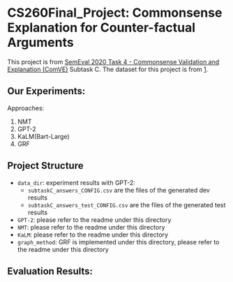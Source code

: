 # CS260Final_Project: Commonsense Explanation for Counter-factual Arguments

This project is from [SemEval 2020 Task 4 - Commonsense Validation and Explanation (ComVE)](https://competitions.codalab.org/competitions/21080) Subtask C.
The dataset for this project is from [1].

## Our Experiments:
Approaches: 
1. NMT
2. GPT-2
3. KaLM(Bart-Large)
4. GRF


## Project Structure
* `data_dir`: experiment results with GPT-2:
    *  `subtaskC_answers_CONFIG.csv` are the files of the generated dev results
    *  `subtaskC_answers_test_CONFIG.csv` are the files of the generated test results
* `GPT-2`: please refer to the readme under this directory
* `NMT`: please refer to the readme under this directory
* `KaLM`: please refer to the readme under this directory
* `graph_method`: GRF is implemented under this directory, please refer to the readme under this directory

## Evaluation Results:



[1]: https://github.com/wangcunxiang/SemEval2020-Task4-Commonsense-Validation-and-Explanation
